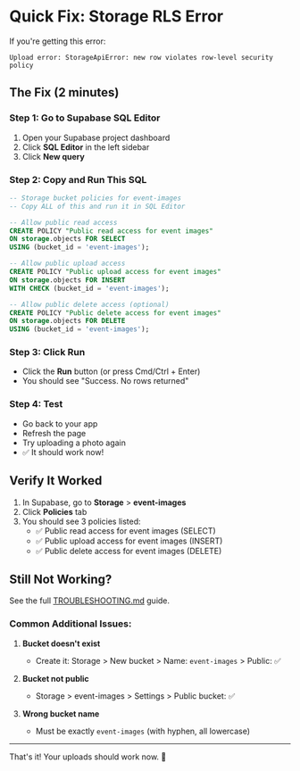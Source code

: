 # Quick Fix: Storage RLS Error

If you're getting this error:
```
Upload error: StorageApiError: new row violates row-level security policy
```

## The Fix (2 minutes)

### Step 1: Go to Supabase SQL Editor
1. Open your Supabase project dashboard
2. Click **SQL Editor** in the left sidebar
3. Click **New query**

### Step 2: Copy and Run This SQL

```sql
-- Storage bucket policies for event-images
-- Copy ALL of this and run it in SQL Editor

-- Allow public read access
CREATE POLICY "Public read access for event images"
ON storage.objects FOR SELECT
USING (bucket_id = 'event-images');

-- Allow public upload access
CREATE POLICY "Public upload access for event images"
ON storage.objects FOR INSERT
WITH CHECK (bucket_id = 'event-images');

-- Allow public delete access (optional)
CREATE POLICY "Public delete access for event images"
ON storage.objects FOR DELETE
USING (bucket_id = 'event-images');
```

### Step 3: Click Run
- Click the **Run** button (or press Cmd/Ctrl + Enter)
- You should see "Success. No rows returned"

### Step 4: Test
- Go back to your app
- Refresh the page
- Try uploading a photo again
- ✅ It should work now!

## Verify It Worked

1. In Supabase, go to **Storage** > **event-images**
2. Click **Policies** tab
3. You should see 3 policies listed:
   - ✅ Public read access for event images (SELECT)
   - ✅ Public upload access for event images (INSERT)
   - ✅ Public delete access for event images (DELETE)

## Still Not Working?

See the full [TROUBLESHOOTING.md](./TROUBLESHOOTING.md) guide.

### Common Additional Issues:

1. **Bucket doesn't exist**
   - Create it: Storage > New bucket > Name: `event-images` > Public: ✅

2. **Bucket not public**
   - Storage > event-images > Settings > Public bucket: ✅

3. **Wrong bucket name**
   - Must be exactly `event-images` (with hyphen, all lowercase)

---

That's it! Your uploads should work now. 🎉
